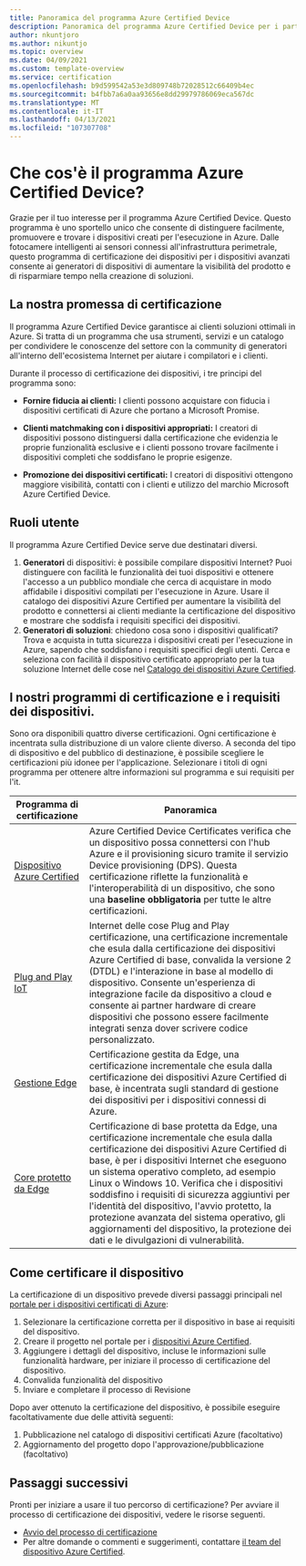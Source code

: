 ```yaml
---
title: Panoramica del programma Azure Certified Device
description: Panoramica del programma Azure Certified Device per i partner e i clienti. Usare queste risorse per avviare il processo di certificazione del dispositivo. Informazioni su come certificare il dispositivo, dai requisiti dei dispositivi per la pubblicazione del dispositivo.
author: nkuntjoro
ms.author: nikuntjo
ms.topic: overview
ms.date: 04/09/2021
ms.custom: template-overview
ms.service: certification
ms.openlocfilehash: b9d599542a53e3d809748b72028512c66409b4ec
ms.sourcegitcommit: b4fbb7a6a0aa93656e8dd29979786069eca567dc
ms.translationtype: MT
ms.contentlocale: it-IT
ms.lasthandoff: 04/13/2021
ms.locfileid: "107307708"
---
```

# <a name="what-is-the-azure-certified-device-program"></a>Che cos'è il programma Azure Certified Device?

Grazie per il tuo interesse per il programma Azure Certified Device. Questo programma è uno sportello unico che consente di distinguere facilmente, promuovere e trovare i dispositivi creati per l'esecuzione in Azure. Dalle fotocamere intelligenti ai sensori connessi all'infrastruttura perimetrale, questo programma di certificazione dei dispositivi per i dispositivi avanzati consente ai generatori di dispositivi di aumentare la visibilità del prodotto e di risparmiare tempo nella creazione di soluzioni.

## <a name="our-certification-promise"></a>La nostra promessa di certificazione

Il programma Azure Certified Device garantisce ai clienti soluzioni ottimali in Azure. Si tratta di un programma che usa strumenti, servizi e un catalogo per condividere le conoscenze del settore con la community di generatori all'interno dell'ecosistema Internet per aiutare i compilatori e i clienti.

Durante il processo di certificazione dei dispositivi, i tre principi del programma sono:

- **Fornire fiducia ai clienti:** I clienti possono acquistare con fiducia i dispositivi certificati di Azure che portano a Microsoft Promise.

- **Clienti matchmaking con i dispositivi appropriati:** I creatori di dispositivi possono distinguersi dalla certificazione che evidenzia le proprie funzionalità esclusive e i clienti possono trovare facilmente i dispositivi completi che soddisfano le proprie esigenze.

- **Promozione dei dispositivi certificati:** I creatori di dispositivi ottengono maggiore visibilità, contatti con i clienti e utilizzo del marchio Microsoft Azure Certified Device.

## <a name="user-roles"></a>Ruoli utente

Il programma Azure Certified Device serve due destinatari diversi.

1. **Generatori** di dispositivi: è possibile compilare dispositivi Internet? Puoi distinguere con facilità le funzionalità dei tuoi dispositivi e ottenere l'accesso a un pubblico mondiale che cerca di acquistare in modo affidabile i dispositivi compilati per l'esecuzione in Azure. Usare il catalogo dei dispositivi Azure Certified per aumentare la visibilità del prodotto e connettersi ai clienti mediante la certificazione del dispositivo e mostrare che soddisfa i requisiti specifici dei dispositivi.
1.  **Generatori di soluzioni**: chiedono cosa sono i dispositivi qualificati? Trova e acquista in tutta sicurezza i dispositivi creati per l'esecuzione in Azure, sapendo che soddisfano i requisiti specifici degli utenti. Cerca e seleziona con facilità il dispositivo certificato appropriato per la tua soluzione Internet delle cose nel [Catalogo dei dispositivi Azure Certified](https://devicecatalog.azure.com/).

## <a name="our-certification-programs-and-iot-device-requirements"></a>I nostri programmi di certificazione e i requisiti dei dispositivi.

Sono ora disponibili quattro diverse certificazioni. Ogni certificazione è incentrata sulla distribuzione di un valore cliente diverso. A seconda del tipo di dispositivo e del pubblico di destinazione, è possibile scegliere le certificazioni più idonee per l'applicazione. Selezionare i titoli di ogni programma per ottenere altre informazioni sul programma e sui requisiti per l'it.

| Programma di certificazione         |  Panoramica                      |
------------------------------|-------------------------------------------------|
| [Dispositivo Azure Certified](program-requirements-azure-certified-device.md)          | Azure Certified Device Certificates verifica che un dispositivo possa connettersi con l'hub Azure e il provisioning sicuro tramite il servizio Device provisioning (DPS). Questa certificazione riflette la funzionalità e l'interoperabilità di un dispositivo, che sono una **baseline obbligatoria** per tutte le altre certificazioni.          |
| [Plug and Play IoT](program-requirements-pnp.md) | Internet delle cose Plug and Play certificazione, una certificazione incrementale che esula dalla certificazione dei dispositivi Azure Certified di base, convalida la versione 2 (DTDL) e l'interazione in base al modello di dispositivo. Consente un'esperienza di integrazione facile da dispositivo a cloud e consente ai partner hardware di creare dispositivi che possono essere facilmente integrati senza dover scrivere codice personalizzato.  |
| [Gestione Edge](program-requirements-edge-managed.md) | Certificazione gestita da Edge, una certificazione incrementale che esula dalla certificazione dei dispositivi Azure Certified di base, è incentrata sugli standard di gestione dei dispositivi per i dispositivi connessi di Azure.  |
| [Core protetto da Edge](program-requirements-edge-secured-core.md)                             | Certificazione di base protetta da Edge, una certificazione incrementale che esula dalla certificazione dei dispositivi Azure Certified di base, è per i dispositivi Internet che eseguono un sistema operativo completo, ad esempio Linux o Windows 10. Verifica che i dispositivi soddisfino i requisiti di sicurezza aggiuntivi per l'identità del dispositivo, l'avvio protetto, la protezione avanzata del sistema operativo, gli aggiornamenti del dispositivo, la protezione dei dati e le divulgazioni di vulnerabilità. |

## <a name="how-to-certify-your-device"></a>Come certificare il dispositivo

La certificazione di un dispositivo prevede diversi passaggi principali nel [portale per i dispositivi certificati di Azure](https://certify.azure.com):

1. Selezionare la certificazione corretta per il dispositivo in base ai requisiti del dispositivo.
1. Creare il progetto nel portale per i [dispositivi Azure Certified](https://certify.azure.com).
1. Aggiungere i dettagli del dispositivo, incluse le informazioni sulle funzionalità hardware, per iniziare il processo di certificazione del dispositivo.
1. Convalida funzionalità del dispositivo
1. Inviare e completare il processo di Revisione

Dopo aver ottenuto la certificazione del dispositivo, è possibile eseguire facoltativamente due delle attività seguenti:

1. Pubblicazione nel catalogo di dispositivi certificati Azure (facoltativo)
1. Aggiornamento del progetto dopo l'approvazione/pubblicazione (facoltativo)

## <a name="next-steps"></a>Passaggi successivi

Pronti per iniziare a usare il tuo percorso di certificazione? Per avviare il processo di certificazione dei dispositivi, vedere le risorse seguenti.

- [Avvio del processo di certificazione](tutorial-00-selecting-your-certification.md)
- Per altre domande o commenti e suggerimenti, contattare [il team del dispositivo Azure Certified](mailto:iotcert@microsoft.com).
